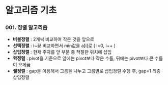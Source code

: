 # 알고리즘 기초
### 001. 정렬 알고리즘
* **버블정렬** : 2개씩 비교하여 작은 것을 앞으로
* **선택정렬** : i~끝 비교하면서 min값을 a[i]로 ( i=0, i++ )
* **삽입정렬** : 현재 주자를 앞 부분 중 적절한 위치에 삽입
* **퀵정렬** : pivot을 기준으로 앞에는 pivot보다 작은 수들, 뒤에는 pivot보다 큰 수들이 오게끔
* **쉘정렬** : gap을 이용해서 그룹을 나누고 그룹별로 삽입정렬 수행 후, gap=1 최종 삽입정렬
